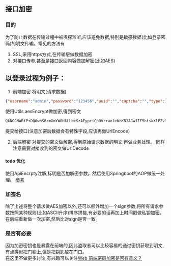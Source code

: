 ## 接口加密

### 目的
为了防止数据在传输过程中被嗅探监听,应该避免数据,特别是敏感数据(比如登录密码)的明文传输。常见的方法有
1. SSL,采用https方式,在传输层做数据加密
2. 对接口传参,甚至是接口返回内容做加解密(比如AES)

## 以登录过程为例子：
1. 前端加密
将明文(请求数据)
```json
{"username":"admin","password":"123456","uuid":"","captcha":"","type":10}
```
使用Utils.aesEncrypt做加密,得到密文
```
QkNOJMWRfP+DQ0whS6zmXmYW0HkLLbeSzAEypciCpOVr+aoleWoKR2AGwJIF9htskXlPZvlvNiwvqYtJqopnYWnfPGFkWHhjafhYnUJ1lDI=
```
提交给接口(注意加密后数据会有特殊字段,应该再做UrlEncode)

2. 后端解密
对提交的密文做解密,得到原始请求数据的明文,再做业务处理。
同样注意需要对接收到的密文做UrlDecode

#### todo 优化
使用ApiEncrpty注解,标明是否加解密参数。然后使用Springboot的AOP做统一处理。
[参考](https://blog.csdn.net/weixin_44505962/article/details/101231330)

### 加签名
除了上述将整个请求做AES加密以外,还可以额外增加一个sign参数,将所有请求参数按照某种规则(比如ASCII升序)排序拼接,有必要的话再加上时间戳做私钥加密。
在后端重新做一次加密,然后比对sign是否一致。

### 是否有必要
因为加密密钥也是暴露在前端的,因此盗取者可以比较容易的通过密钥获取到明文,有点类似把门锁上,但是把钥匙放在门口。    
在这里不做更多讨论,有兴趣可以关注[Web 前端密码加密是否有意义？](https://www.zhihu.com/question/25539382)



